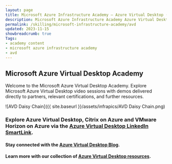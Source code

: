 ```yaml
---
layout: page
title: Microsoft Azure Infrastructure Academy — Azure Virtual Desktop (AVD)
description: Microsoft Azure Infrastructure Academy Azure Virtual Desktop (AVD).
permalink: /skilling/microsoft-infrastructure-academy/avd
updated: 2023-11-15
showbreadcrumb: true
Tags:
- academy content
- microsoft azure infrastructure academy
- avd
---
```


## Microsoft Azure Virtual Desktop Academy
Welcome to the Microsoft Azure Virtual Desktop Academy. Explore Microsoft Azure Virtual Desktop video sessions with demos delivered directly to partners, relevant certifications, and further resources.

![AVD Daisy Chain]({{ site.baseurl }}/assets/infrapics/AVD Daisy Chain.png)

### Explore Azure Virtual Desktop, Citrix on Azure and VMware Horizon on Azure via the [Azure Virtual Desktop LinkedIn SmartLink](https://aka.ms/avdsmartlink).

#### Stay connected with the [Azure Virtual Desktop Blog](https://techcommunity.microsoft.com/t5/azure-virtual-desktop-blog/bg-p/AzureVirtualDesktopBlog).

#### Learn more with our collection of [Azure Virtual Desktop resources](/PartnerResources/skilling/microsoft-infrastructure-academy/resources/azure-virtual-desktop).